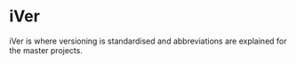 # iVer
iVer is where versioning is standardised and abbreviations are explained for the master projects.
